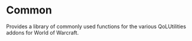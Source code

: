 # Common

Provides a library of commonly used functions for the various QoLUtilities addons for World of Warcraft.

